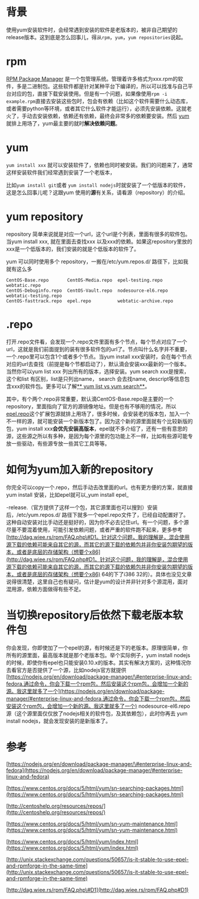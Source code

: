 # 背景

使用yum安装软件时，会经常遇到安装的软件是老版本的，被非自己期望的release版本。这到底是怎么回事儿，得从`rpm`，`yum`，`yum repositories`说起。

# rpm

[RPM Package Manager](https://en.wikipedia.org/wiki/RPM_Package_Manager) 是一个包管理系统。管理着许多格式为xxx.rpm的软件，多是二进制包。这些软件都是针对某种平台下编译的，所以可以找准与自己平台对应的包，直接下载安装使用。但是有一个问题，如果像使用`rpm -i example.rpm`直接去安装这些包时，包会有依赖（比如这个软件需要什么动态库，或者需要python等环境，或者其它什么软件才能运行），必须先安装依赖。这就老火了，手动去安装依赖，依赖还有依赖，最终会非常多的依赖要安装。然后 [yum](https://fedoraproject.org/wiki/Yum)就排上用场了，yum最主要的就时**解决依赖问题**。

# yum

`yum install xxx`  就可以安装软件了，依赖也同时被安装。我们的问题来了，通常这样安装软件我们经常遇到安装了一个老版本，

比如`yum install git`或者 `yum install nodejs`时就安装了一个低版本的软件，这是怎么回事儿呢？这跟yum 使用的**源**有关系，请看源（repository）的介绍。

# yum repository

repository 简单来说就是对应一个url，这个url是个列表，里面有很多的软件包。当yum install xxx, 就在里面去查找xxx 以及xxx的依赖。如果这repository里放的xxx是一个低版本的，我们安装的就是个低版本的软件了。

yum 可以同时使用多个 repository，一搬在/etc/yum.repos.d/ 路径下，比如我就有这么多

```
CentOS-Base.repo       CentOS-Media.repo  epel-testing.repo      webtatic.repo
CentOS-Debuginfo.repo  CentOS-Vault.repo  nodesource-el6.repo    webtatic-testing.repo
CentOS-fasttrack.repo  epel.repo          webtatic-archive.repo
```

# .repo

打开.repo文件看，会发现一个.repo文件里面有多个节点，每个节点对应了一个url，这就是我们前面提到的装有很多软件包的url了。节点叫什么名字并不重要，一个.repo里可以包含1个或者多个节点。当yum install xxx安装时，会在每个节点对应的url去查找（前提是每个节都启动了），默认滴会安装xxx最新的一个版本。当然你可以yum list xxx 列出所有的版本，选择安装。yum search xxx是搜索，这个和list 有区别，list是只列出name， search 会去找name, descript等信息包含xxx的软件包。更多可以了解[** yum list vs yum search**](https://www.centos.org/docs/5/html/yum/sn-searching-packages.html)。

其中，有个两个.repo非常重要，默认滴CentOS-Base.repo是主要的一个repository，里面指向了官方的源镜像地址。但是也有不够用的情况，所以[epel.repo](https://fedoraproject.org/wiki/EPEL)这个扩展包源就排上用场了，很多时候，会安装老的版本包，加入一个不一样的源，就可能安装一个新版本包了。因为这个新的源里面就有个比较新版的包，yum install xxx**会优先安装高版本**，epel就不多介绍了，还有一些有意思的源，这些源之所以有多种，是因为每个源里的包功能上不一样，比如有些源可能专放一些驱动，有些源专放一些其它工具等等。

# 如何为yum加入新的repository

你完全可以copy一个.repo，然后手动去改里面的url。也有更方便的方案，就直接yum install 安装，比如epel就可以_yum install epel_

-release.（官方提供了这样一个包，其它源里面也可以搜到）安装后，/etc/yum.repos.d/  路径下就多一个epel.repo文件了，已经自动配置好了。这种自动安装对比手动还是挺好的，因为你不必去记住url。有一个问题，多个源尽量不要混着使用，可能引发依赖问题，或者严重的软件跑不起来，更多参考[http://dag.wiee.rs/rpm/FAQ.php\#D1。针对这个问题，我的理解是，混合使用源下载的依赖可能来自其它的源，而其它的源下载的依赖包并非你安装包期望的版本，或者是底层的存储架构（想要个x86](http://dag.wiee.rs/rpm/FAQ.php#D1。针对这个问题，我的理解是，混合使用源下载的依赖可能来自其它的源，而其它的源下载的依赖包并非你安装包期望的版本，或者是底层的存储架构（想要个x86) 64的下了i386 32的）。具体也没见文章说得很清楚，这里自己也有疑问，估计是yum的设计并非针对多个源混用，面对混用源，依赖方面做得有些不足。

# 当切换repository后依然下载老版本软件包

你会发现，你即使加了一个epel的源，有时候还是下的老版本。原理很简单，你所有的源里面，最高版本就是那个老版本包。举个实际例子，yum install nodejs 的时候，即使你有epel也只能安装0.10.x的版本。其实有解决方案的，这种情况你去看官方是否提供了一个源，比如nodejs官方就提供[https://nodejs.org/en/download/package-manager/\#enterprise-linux-and-fedora.通过命令，你会下载一个rpm包，然后安装这个rpm包，会增加一个新的源。我这里就多了一个](https://nodejs.org/en/download/package-manager/#enterprise-linux-and-fedora.通过命令，你会下载一个rpm包，然后安装这个rpm包，会增加一个新的源。我这里就多了一个) nodesource-el6.repo源（这个源里面仅仅放了nodejs相关的软件包，及其依赖包），此时你再去 yum install nodejs，就会发现安装的是新版本了。

# 参考

[https://nodejs.org/en/download/package-manager/\#enterprise-linux-and-fedora](https://nodejs.org/en/download/package-manager/#enterprise-linux-and-fedora)

[https://www.centos.org/docs/5/html/yum/sn-searching-packages.html](https://www.centos.org/docs/5/html/yum/sn-searching-packages.html)

[http://centoshelp.org/resources/repos/](http://centoshelp.org/resources/repos/)

[https://www.centos.org/docs/5/html/yum/sn-yum-maintenance.html](https://www.centos.org/docs/5/html/yum/sn-yum-maintenance.html)

[https://www.centos.org/docs/5/html/yum/index.html](https://www.centos.org/docs/5/html/yum/index.html)

[http://unix.stackexchange.com/questions/50657/is-it-stable-to-use-epel-and-rpmforge-in-the-same-time](http://unix.stackexchange.com/questions/50657/is-it-stable-to-use-epel-and-rpmforge-in-the-same-time)

[http://dag.wiee.rs/rpm/FAQ.php\#D1](http://dag.wiee.rs/rpm/FAQ.php#D1)

